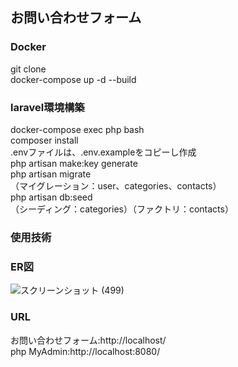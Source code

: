 ##  お問い合わせフォーム

###  Docker
  git clone  
  docker-compose up -d --build
###  laravel環境構築
  docker-compose exec php bash  
  composer install  
  .envファイルは、.env.exampleをコピーし作成  
  php artisan make:key generate  
  php artisan migrate  
  （マイグレーション：user、categories、contacts）  
  php artisan db:seed  
  （シーディング：categories）（ファクトリ：contacts）  
### 使用技術

### ER図
![スクリーンショット (499)](https://github.com/user-attachments/assets/c0760011-62a0-436d-9c2c-2b25335cec68)

### URL
  お問い合わせフォーム:http://localhost/  
  php MyAdmin:http://localhost:8080/
